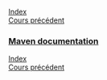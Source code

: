 [Index](./index.md)  
[Cours précédent](./cours_5.md)

### [Maven documentation](https://maven.apache.org/guides/index.html)

[Index](./index.md)  
[Cours précédent](./cours_5.md)
